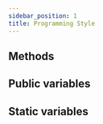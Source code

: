 ```yaml
---
sidebar_position: 1
title: Programming Style
---
```


## Methods

## Public variables

## Static variables
